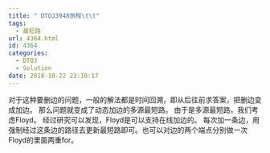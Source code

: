 ```yaml
---
title: " DTOJ3948旅程\t\t"
tags:
  - 最短路
url: 4364.html
id: 4364
categories:
  - DTOJ
  - Solution
date: 2018-10-22 23:10:17
---
```


对于这种要删边的问题，一般的解法都是时间回溯，即从后往前求答案，把删边变成加边。 那么问题就变成了动态加边的多源最短路。 由于是多源最短路，我们考虑Floyd。 经过研究可以发现，Floyd是可以支持在线加边的。 每次加一条边，用强制经过这条边的路径去更新最短路即可。也可以对边的两个端点分别做一次Floyd的里面两重for。